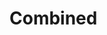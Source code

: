 <div id="title">

# Combined
</div>

<div id="body">

<include src="exercises/container-inParent-asPanel.md" boilerplate />

</div>